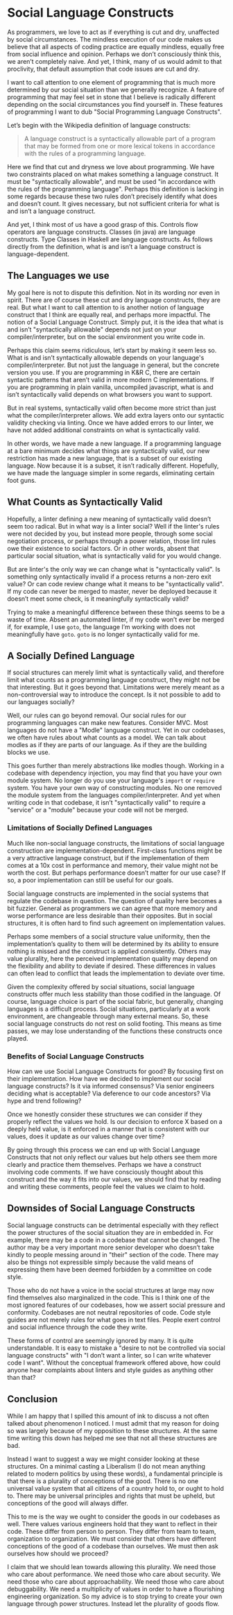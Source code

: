 # Social Language Constructs
As programmers, we love to act as if everything is cut and dry, unaffected by social circumstances. The mindless execution of our code makes us believe that all aspects of coding practice are equally mindless, equally free from social influence and opinion. Perhaps we don’t consciously think this, we aren’t completely naive. And yet, I think, many of us would admit to that proclivity, that default assumption that code issues are cut and dry.

I want to call attention to one element of programming that is much more determined by our social situation than we generally recognize. A feature of programming that may feel set in stone that I believe is radically different depending on the social circumstances you find yourself in. These features of programming I want to dub "Social Programming Language Constructs".

Let’s begin with the Wikipedia definition of language constructs:

> A language construct is a syntactically allowable part of a program that may be formed from one or more lexical tokens in accordance with the rules of a programming language.

Here we find that cut and dryness we love about programming. We have two constraints placed on what makes something a language construct. It must be "syntactically allowable", and must be used "in accordance with the rules of the programming language". Perhaps this definition is lacking in some regards because these two rules don’t precisely identify what does and doesn’t count. It gives necessary, but not sufficient criteria for what is and isn’t a language construct.

And yet, I think most of us have a good grasp of this. Controls flow operators are language constructs. Classes (in java) are language constructs. Type Classes in Haskell are language constructs. As follows directly from the definition, what is and isn’t a language construct is language-dependent. 

## The Languages we use
My goal here is not to dispute this definition. Not in its wording nor even in spirit. There are of course these cut and dry language constructs, they are real. But what I want to call attention to is another notion of language construct that I think are equally real, and perhaps more impactful. The notion of a Social Language Construct. Simply put, it is the idea that what is and isn’t "syntactically allowable" depends not just on your compiler/interpreter, but on the social environment you write code in.

Perhaps this claim seems ridiculous, let’s start by making it seem less so. What is and isn’t syntactically allowable depends on your language's compiler/interpreter. But not just the language in general, but the concrete version you use. If you are programming in K&R C, there are certain syntactic patterns that aren’t valid in more modern C implementations. If you are programming in plain vanilla, uncompiled javascript, what is and isn’t syntactically valid depends on what browsers you want to support.

But in real systems, syntactically valid often become more strict than just what the compiler/interpreter allows. We add extra layers onto our syntactic validity checking via linting. Once we have added errors to our linter, we have not added additional constraints on what is syntactically valid.

In other words, we have made a new language. If a programming language at a bare minimum decides what things are syntactically valid, our new restriction has made a new language, that is a subset of our existing language. Now because it is a subset, it isn’t radically different. Hopefully, we have made the language simpler in some regards, eliminating certain foot guns.

## What Counts as Syntactically Valid
Hopefully, a linter defining a new meaning of syntactically valid doesn’t seem too radical. But in what way is a linter social? Well if the linter's rules were not decided by you, but instead more people, through some social negotiation process, or perhaps through a power relation, those lint rules owe their existence to social factors. Or in other words, absent that particular social situation, what is syntactically valid for you would change.

But are linter's the only way we can change what is "syntactically valid". Is something only syntactically invalid if a process returns a non-zero exit value? Or can code review change what it means to be "syntactically valid". If my code can never be merged to master, never be deployed because it doesn’t meet some check, is it meaningfully syntactically valid?

Trying to make a meaningful difference between these things seems to be a waste of time. Absent an automated linter, if my code won’t ever be merged if, for example, I use `goto`, the language I’m working with does not meaningfully have `goto`. `goto` is no longer syntactically valid for me.

## A Socially Defined Language
If social structures can merely limit what is syntactically valid, and therefore limit what counts as a programming language construct, they might not be that interesting. But it goes beyond that. Limitations were merely meant as a non-controversial way to introduce the concept. Is it not possible to add to our languages socially?

Well, our rules can go beyond removal. Our social rules for our programming languages can make new features. Consider MVC. Most languages do not have a "Modle" language construct. Yet in our codebases, we often have rules about what counts as a model. We can talk about modles as if they are parts of our language. As if they are the building blocks we use. 

This goes further than merely abstractions like modles though. Working in a codebase with dependency injection, you may find that you have your own module system. No longer do you use your language's `import` or `require` system. You have your own way of constructing modules. No one removed the module system from the languages compiler/interpreter. And yet when writing code in that codebase, it isn’t "syntactically valid" to require a "service" or a "module" because your code will not be merged. 

### Limitations of Socially Defined Languages
Much like non-social language constructs, the limitations of social language construction are implementation-dependent. First-class functions might be a very attractive language construct, but if the implementation of them comes at a 10x cost in performance and memory, their value might not be worth the cost. But perhaps performance doesn’t matter for our use case? If so, a poor implementation can still be useful for our goals.

Social language constructs are implemented in the social systems that regulate the codebase in question. The question of quality here becomes a bit fuzzier. General as programmers we can agree that more memory and worse performance are less desirable than their opposites. But in social structures, it is often hard to find such agreement on implementation values.

Perhaps some members of a social structure value uniformity, then the implementation’s quality to them will be determined by its ability to ensure nothing is missed and the construct is applied consistently. Others may value plurality, here the perceived implementation quality may depend on the flexibility and ability to deviate if desired. These differences in values can often lead to conflict that leads the implementation to deviate over time.

Given the complexity offered by social situations, social language constructs offer much less stability than those codified in the language. Of course, language choice is part of the social fabric, but generally, changing languages is a difficult process. Social situations, particularly at a work environment, are changeable through many external means. So, these social language constructs do not rest on solid footing. This means as time passes, we may lose understanding of the functions these constructs once played.


### Benefits of Social Language Constructs
How can we use Social Language Constructs for good? By focusing first on their implementation. How have we decided to implement our social language constructs? Is it via informed consensus? Via senior engineers deciding what is acceptable? Via deference to our code ancestors? Via hype and trend following? 

Once we honestly consider these structures we can consider if they properly reflect the values we hold. Is our decision to enforce X based on a deeply held value, is it enforced in a manner that is consistent with our values, does it update as our values change over time?

By going through this process we can end up with Social Language Constructs that not only reflect our values but help others see them more clearly and practice them themselves. Perhaps we have a construct involving code comments. If we have consciously thought about this construct and the way it fits into our values, we should find that by reading and writing these comments, people feel the values we claim to hold.

## Downsides of Social Language Constructs
Social language constructs can be detrimental especially with they reflect the power structures of the social situation they are in embedded in. For example, there may be a code in a codebase that cannot be changed. The author may be a very important more senior developer who doesn’t take kindly to people messing around in "their" section of the code. There may also be things not expressible simply because the valid means of expressing them have been deemed forbidden by a committee on code style.

Those who do not have a voice in the social structures at large may now find themselves also marginalized in the code. This is I think one of the most ignored features of our codebases, how we assert social pressure and conformity. Codebases are not neutral repositories of code. Code style guides are not merely rules for what goes in text files. People exert control and social influence through the code they write.

These forms of control are seemingly ignored by many. It is quite understandable. It is easy to mistake a "desire to not be controlled via social language constructs" with "I don’t want a linter, so I can write whatever code I want". Without the conceptual framework offered above, how could anyone hear complaints about linters and style guides as anything other than that?

## Conclusion
While I am happy that I spilled this amount of ink to discuss a not often talked about phenomenon I noticed. I must admit that my reason for doing so was largely because of my opposition to these structures. At the same time writing this down has helped me see that not all these structures are bad. 

Instead I want to suggest a way we might consider looking at these structures. On a minimal casting a Liberalism (I do not mean anything related to modern politics by using these words), a fundamental principle is that there is a plurality of conceptions of the good. There is no one universal value system that all citizens of a country hold to, or ought to hold to. There may be universal principles and rights that must be upheld, but conceptions of the good will always differ.

This to me is the way we ought to consider the goods in our codebases as well. There values various engineers hold that they want to reflect in their code. These differ from person to person. They differ from team to team, organization to organization. We must consider that others have different conceptions of the good of a codebase than ourselves. We must then ask ourselves how should we proceed?

I claim that we should lean towards allowing this plurality. We need those who care about performance. We need those who care about security. We need those who care about approachability. We need those who care about debuggability. We need a multiplicity of values in order to have a flourishing engineering organization. So my advice is to stop trying to create your own language through power structures. Instead let the plurality of goods flow.
